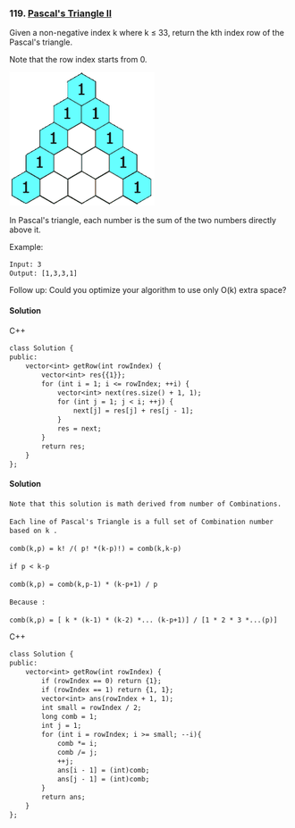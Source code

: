 ### 119\. [Pascal's Triangle II](https://leetcode.com/problems/pascals-triangle-ii/)

Given a non-negative index k where k ≤ 33, return the kth index row of the Pascal's triangle.

Note that the row index starts from 0.

![alt text](PascalTriangleAnimated2.gif)

In Pascal's triangle, each number is the sum of the two numbers directly above it.

Example:
```
Input: 3
Output: [1,3,3,1]
```

Follow up:
Could you optimize your algorithm to use only O(k) extra space?

#### Solution 

C++

```
class Solution {
public:
    vector<int> getRow(int rowIndex) {
        vector<int> res{{1}};
        for (int i = 1; i <= rowIndex; ++i) {
            vector<int> next(res.size() + 1, 1);
            for (int j = 1; j < i; ++j) {
                next[j] = res[j] + res[j - 1];
            }
            res = next;
        }
        return res;
    }
};
```

#### Solution

```
Note that this solution is math derived from number of Combinations.

Each line of Pascal's Triangle is a full set of Combination number based on k .

comb(k,p) = k! /( p! *(k-p)!) = comb(k,k-p)

if p < k-p

comb(k,p) = comb(k,p-1) * (k-p+1) / p

Because :

comb(k,p) = [ k * (k-1) * (k-2) *... (k-p+1)] / [1 * 2 * 3 *...(p)]
```

C++

```
class Solution {
public:
	vector<int> getRow(int rowIndex) {
        if (rowIndex == 0) return {1};
        if (rowIndex == 1) return {1, 1};
	    vector<int> ans(rowIndex + 1, 1);
	    int small = rowIndex / 2;
	    long comb = 1;
	    int j = 1;
	    for (int i = rowIndex; i >= small; --i){
	        comb *= i;
	        comb /= j;
	        ++j;
	        ans[i - 1] = (int)comb;
	        ans[j - 1] = (int)comb;
	    }
	    return ans;
	}
};
```